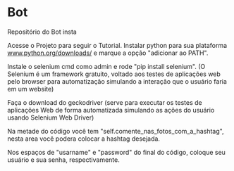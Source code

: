 # Bot
Repositório do Bot insta

Acesse o Projeto para seguir o Tutorial.
Instalar python para sua plataforma www.python.org/downloads/ e marque a opção "adicionar ao PATH".

Instale o selenium cmd como admin e rode "pip install selenium".
(O Selenium é um framework gratuito, voltado aos testes de aplicações web pelo browser para automatização simulando a interação que o
usuário faria em um website)

Faça o download do geckodriver
(serve para executar os testes de aplicações Web de forma automatizada simulando as ações do usuário usando Selenium Web Driver)

Na metade do código você tem "self.comente_nas_fotos_com_a_hashtag", nesta area você podera colocar a hashtag desejada.

Nos espaços de "usarname" e "password" do final do código, coloque seu usuário e sua senha, respectivamente.
